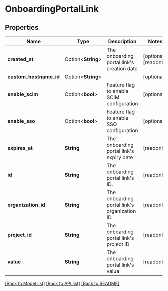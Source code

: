 # OnboardingPortalLink

## Properties

Name | Type | Description | Notes
------------ | ------------- | ------------- | -------------
**created_at** | Option<**String**> | The onboarding portal link's creation date | [optional][readonly]
**custom_hostname_id** | Option<**String**> |  | [optional]
**enable_scim** | Option<**bool**> | Feature flag to enable SCIM configuration | [optional]
**enable_sso** | Option<**bool**> | Feature flag to enable SSO configuration | [optional]
**expires_at** | **String** | The onboarding portal link's expiry date | [readonly]
**id** | **String** | The onboarding portal link's ID. | [readonly]
**organization_id** | **String** | The onboarding portal link's organization ID | [readonly]
**project_id** | **String** | The onboarding portal link's project ID | [readonly]
**value** | **String** | The onboarding portal link's value | [readonly]

[[Back to Model list]](../README.md#documentation-for-models) [[Back to API list]](../README.md#documentation-for-api-endpoints) [[Back to README]](../README.md)


